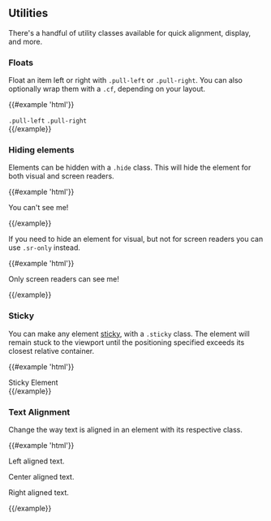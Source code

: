 ## Utilities

There's a handful of utility classes available for quick alignment, display, and more.

### Floats

Float an item left or right with `.pull-left` or `.pull-right`. You can also optionally wrap them with a `.cf`, depending on your layout.

{{#example 'html'}}
<div class="cf">
  <code class="pull-left">.pull-left</code>
  <code class="pull-right">.pull-right</code>
</div>
{{/example}}

### Hiding elements

Elements can be hidden with a `.hide` class. This will hide the element for both visual and screen readers.

{{#example 'html'}}
<p class="hide">You can't see me!</p>
{{/example}}

If you need to hide an element for visual, but not for screen readers you can use `.sr-only` instead.

{{#example 'html'}}
<p class="sr-only">Only screen readers can see me!</p>
{{/example}}

### Sticky

You can make any element [sticky](https://developer.mozilla.org/en-US/docs/Web/CSS/position#Sticky_positioning), with a `.sticky` class. The element will remain stuck to the viewport until the positioning specified exceeds its closest relative container.

{{#example 'html'}}
<div class="sticky-container">
  <span class="sticky">Sticky Element</span>
</div>
{{/example}}

### Text Alignment

Change the way text is aligned in an element with its respective class.

{{#example 'html'}}
<p class="text-left">Left aligned text.</p>
<p class="text-center">Center aligned text.</p>
<p class="text-right">Right aligned text.</p>
{{/example}}
